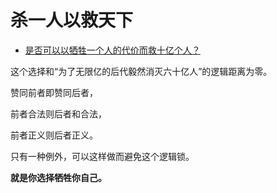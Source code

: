 # 杀一人以救天下

- [是否可以以牺牲一个人的代价而救十亿个人？](https://www.zhihu.com/question/382523269/answer/1853073844)


这个选择和“为了无限亿的后代毅然消灭六十亿人”的逻辑距离为零。

赞同前者即赞同后者，

前者合法则后者和合法，

前者正义则后者正义。

  

只有一种例外，可以这样做而避免这个逻辑锁。

  

  

  

  

**就是你选择牺牲你自己。**